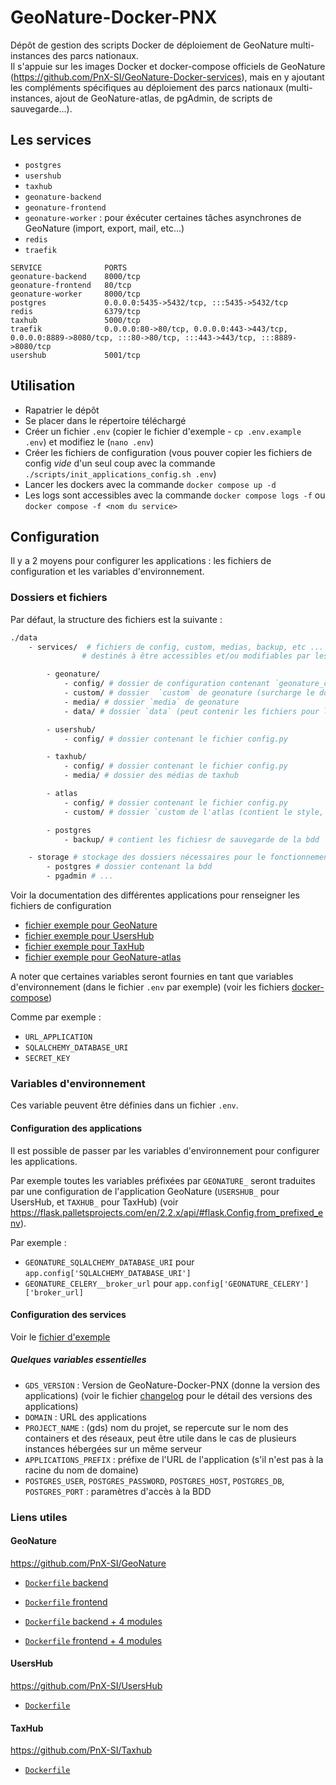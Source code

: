 # GeoNature-Docker-PNX

Dépôt de gestion des scripts Docker de déploiement de GeoNature multi-instances des parcs nationaux.  
Il s'appuie sur les images Docker et docker-compose officiels de GeoNature (https://github.com/PnX-SI/GeoNature-Docker-services), mais en y ajoutant les compléments spécifiques au déploiement des parcs nationaux (multi-instances, ajout de GeoNature-atlas, de pgAdmin, de scripts de sauvegarde...).

## Les services

 - `postgres`
 - `usershub`
 - `taxhub`
 - `geonature-backend`
 - `geonature-frontend`
 - `geonature-worker` : pour éxécuter certaines tâches asynchrones de GeoNature (import, export, mail, etc...)
 - `redis`
 - `traefik`

```
SERVICE              PORTS
geonature-backend    8000/tcp
geonature-frontend   80/tcp
geonature-worker     8000/tcp
postgres             0.0.0.0:5435->5432/tcp, :::5435->5432/tcp
redis                6379/tcp
taxhub               5000/tcp
traefik              0.0.0.0:80->80/tcp, 0.0.0.0:443->443/tcp, 0.0.0.0:8889->8080/tcp, :::80->80/tcp, :::443->443/tcp, :::8889->8080/tcp
usershub             5001/tcp
```

## Utilisation

- Rapatrier le dépôt
- Se placer dans le répertoire téléchargé
- Créer un fichier `.env` (copier le fichier d'exemple - `cp .env.example .env`) et modifiez le (`nano .env`)
- Créer les fichiers de configuration (vous pouver copier les fichiers de config *vide* d'un seul coup avec la commande `./scripts/init_applications_config.sh .env`)
- Lancer les dockers avec la commande `docker compose up -d`
- Les logs sont accessibles avec la commande `docker compose logs -f` ou `docker compose -f <nom du service>`

## Configuration

Il y a 2 moyens pour configurer les applications : les fichiers de configuration et les variables d'environnement.

### Dossiers et fichiers

Par défaut, la structure des fichiers est la suivante :

``` bash
./data
    - services/  # fichiers de config, custom, medias, backup, etc ... des applications
                # destinés à être accessibles et/ou modifiables par les administrateurs

        - geonature/
            - config/ # dossier de configuration contenant `geonature_config.toml`, `occtax_config.toml`, etc...
            - custom/ # dossier  `custom` de geonature (surcharge le dossier `static`)
            - media/ # dossier `media` de geonature
            - data/ # dossier `data` (peut contenir les fichiers pour les données des référentiels (taxref, ref_geo, ref_nomenclature, etc....))

        - usershub/
            - config/ # dossier contenant le fichier config.py

        - taxhub/
            - config/ # dossier contenant le fichier config.py
            - media/ # dossier des médias de taxhub

        - atlas
            - config/ # dossier contenant le fichier config.py
            - custom/ # dossier `custom de l'atlas (contient le style, les templates, les scripts js, etc...)

        - postgres
            - backup/ # contient les fichiesr de sauvegarde de la bdd

    - storage # stockage des dossiers nécessaires pour le fonctionnement
        - postgres # dossier contenant la bdd
        - pgadmin # ...
```

Voir la documentation des différentes applications pour renseigner les fichiers de configuration

- [fichier exemple pour GeoNature](https://github.com/PnX-SI/GeoNature/tree/master/config/geonature_config.toml.sample)
- [fichier exemple pour UsersHub](https://github.com/PnX-SI/UsersHub/tree/master/config/config.py.sample)
- [fichier exemple pour TaxHub](https://github.com/PnX-SI/TaxHub/tree/master/apptax/config.py.sample)
- [fichier exemple pour GeoNature-atlas](https://github.com/PnX-SI/GeoNature-atlas/tree/master/atlas/configuration/config.py.sample)

A noter que certaines variables seront fournies en tant que variables d'environnement (dans le fichier `.env` par exemple) (voir les fichiers [docker-compose](./docker-compose.yml))

Comme par exemple :
  - `URL_APPLICATION`
  - `SQLALCHEMY_DATABASE_URI`
  - `SECRET_KEY`

### Variables d'environnement

Ces variable peuvent être définies dans un fichier `.env`.

#### Configuration des applications

Il est possible de passer par les variables d'environnement pour configurer les applications.

Par exemple toutes les variables préfixées par `GEONATURE_` seront traduites par une configuration de l'application GeoNature (`USERSHUB_` pour UsersHub, et `TAXHUB_` pour TaxHub) (voir https://flask.palletsprojects.com/en/2.2.x/api/#flask.Config.from_prefixed_env).

Par exemple :

- `GEONATURE_SQLALCHEMY_DATABASE_URI` pour `app.config['SQLALCHEMY_DATABASE_URI']`
- `GEONATURE_CELERY__broker_url` pour `app.config['GEONATURE_CELERY']['broker_url]`

#### Configuration des services

Voir le [fichier d'exemple](./.env.example)

##### Quelques variables essentielles

- `GDS_VERSION` : Version de GeoNature-Docker-PNX (donne la version des applications) (voir le fichier [changelog](./docs/changelog.md) pour le détail des versions des applications)
- `DOMAIN` : URL des applications
- `PROJECT_NAME` : (gds) nom du projet, se repercute sur le nom des containers et des réseaux, peut être utile dans le cas de plusieurs instances hébergées sur un même serveur
- `APPLICATIONS_PREFIX` : préfixe de l'URL de l'application (s'il n'est pas à la racine du nom de domaine)
- `POSTGRES_USER`, `POSTGRES_PASSWORD`, `POSTGRES_HOST`, `POSTGRES_DB`, `POSTGRES_PORT` : paramètres d'accès à la BDD

### Liens utiles

#### GeoNature

https://github.com/PnX-SI/GeoNature

- [`Dockerfile` backend](https://github.com/PnX-SI/GeoNature/blob/master/backend/Dockerfile)
- [`Dockerfile` frontend](https://github.com/PnX-SI/GeoNature/blob/master/frontend/Dockerfile)

- [`Dockerfile` backend + 4 modules](./build/Dockerfile-geonature-backend)
- [`Dockerfile` frontend + 4 modules](./build/Dockerfile-geonature-frontend)


#### UsersHub

https://github.com/PnX-SI/UsersHub

- [`Dockerfile`](https://github.com/PnX-SI/UsersHub/blob/master/Dockerfile)


#### TaxHub

https://github.com/PnX-SI/Taxhub

- [`Dockerfile`](https://github.com/PnX-SI/TaxHub/blob/master/Dockerfile)

